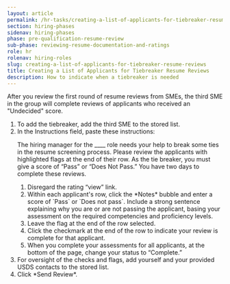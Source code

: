 ```yaml
---
layout: article
permalink: /hr-tasks/creating-a-list-of-applicants-for-tiebreaker-resume-reviews/
section: hiring-phases
sidenav: hiring-phases
phase: pre-qualification-resume-review
sub-phase: reviewing-resume-documentation-and-ratings
role: hr
rolenav: hiring-roles
slug: creating-a-list-of-applicants-for-tiebreaker-resume-reviews
title: Creating a List of Applicants for Tiebreaker Resume Reviews
description: How to indicate when a tiebreaker is needed
---
```


After you review the first round of resume reviews from SMEs, the third SME in the group will complete reviews of applicants who received an "Undecided" score.

<ol>
  <li>To add the tiebreaker, add the third SME to the stored list.</li>
  <li>In the Instructions field, paste these instructions:
  <div class="chp-quote">
    <p>
      The hiring manager for the ____ role needs your help to break some ties in the resume screening process. Please review the applicants with highlighted flags at the end of their row. As the tie breaker, you must give a score of “Pass” or “Does Not Pass.” You have two days to complete these reviews.
    </p>
    <ol>
      <li>Disregard the rating “view” link.</li>
      <li>Within each applicant's row, click the *Notes* bubble and enter a score of `Pass` or `Does not pass`. Include a strong sentence explaining why you are or are not passing the applicant, basing your assessment on the required competencies and proficiency levels.</li>
      <li>Leave the flag at the end of the row selected.</li>
      <li>Click the checkmark at the end of the row to indicate your review is complete for that applicant.</li>
      <li>When you complete your assessments for all applicants, at the bottom of the page, change your status to “Complete.”</li>
    </ol>
  </div>
  </li>
  <li>
    For oversight of the checks and flags, add yourself and your provided USDS contacts to the stored list.
  </li>
  <li>
    Click *Send Review*.
  </li>
</ol>
